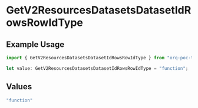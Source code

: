# GetV2ResourcesDatasetsDatasetIdRowsRowIdType

## Example Usage

```typescript
import { GetV2ResourcesDatasetsDatasetIdRowsRowIdType } from "orq-poc-typescript/models/operations";

let value: GetV2ResourcesDatasetsDatasetIdRowsRowIdType = "function";
```

## Values

```typescript
"function"
```